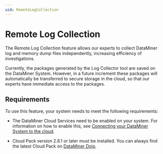 ```yaml
---
uid: RemoteLogCollection
---
```


# Remote Log Collection

The Remote Log Collection feature allows our experts to collect DataMiner log and memory dump files independently, increasing efficiency of investigations.

Currently, the packages generated by the Log Collector tool are saved on the DataMiner System. However, in a future increment these packages will automatically be transferred to secure storage in the cloud, so that our experts have immediate access to the packages.

## Requirements

To use this feature, your system needs to meet the following requirements:

- The DataMiner Cloud Services need to be enabled on your system. For information on how to enable this, see [Connecting your DataMiner System to the cloud](xref:Connecting_your_DataMiner_System_to_the_cloud).

- Cloud Pack version 2.8.1 or later must be installed. You can always find the latest Cloud Pack on [DataMiner Dojo](https://community.dataminer.services/downloads/).
